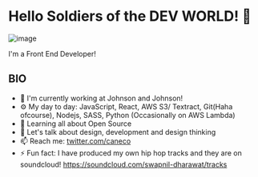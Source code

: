 # Hello Soldiers of the **DEV WORLD**! 👋
![image](https://user-images.githubusercontent.com/29270745/174399568-343d3e6c-2a3d-46ac-a1b8-06e4e0ba7777.png)


I'm a Front End Developer! 

## BIO

- 🏢 I'm currently working at Johnson and Johnson! 
- ⚙️ My day to day: JavaScript, React, AWS S3/ Textract, Git(Haha ofcourse), Nodejs, SASS, Python (Occasionally on AWS Lambda)
- 🌱 Learning all about Open Source
- 💬 Let's talk about design, development and design thinking
- 📫 Reach me: [twitter.com/caneco](https://twitter.com/stweet_d)
- ⚡️ Fun fact: I have produced my own hip hop tracks and they are on soundcloud! https://soundcloud.com/swapnil-dharawat/tracks
